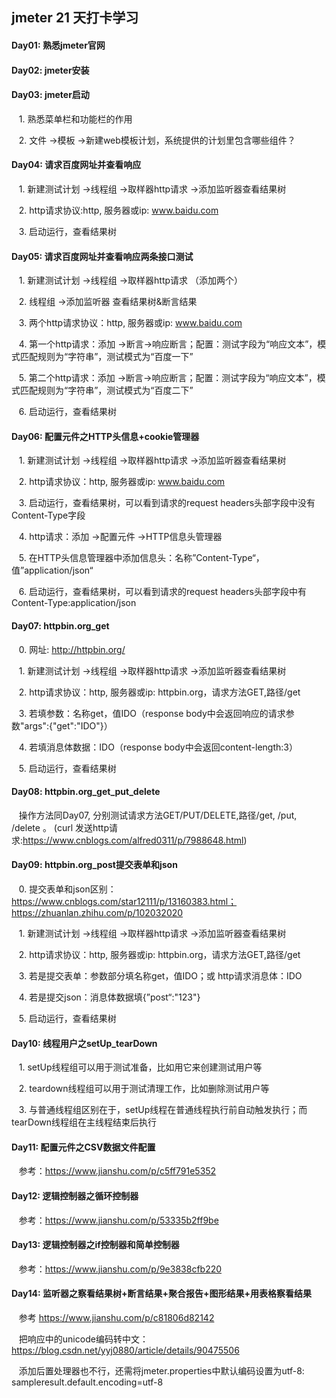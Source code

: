 ## jmeter 21 天打卡学习

#### Day01: 熟悉jmeter官网

#### Day02: jmeter安装

#### Day03: jmeter启动
&nbsp;&nbsp; 1. 熟悉菜单栏和功能栏的作用  

&nbsp;&nbsp; 2. 文件 ->模板 ->新建web模板计划，系统提供的计划里包含哪些组件？

#### Day04: 请求百度网址并查看响应
&nbsp;&nbsp; 1. 新建测试计划 ->线程组 ->取样器http请求 ->添加监听器查看结果树   

&nbsp;&nbsp; 2. http请求协议:http, 服务器或ip: www.baidu.com  

&nbsp;&nbsp; 3. 启动运行，查看结果树

#### Day05: 请求百度网址并查看响应两条接口测试
&nbsp;&nbsp;  1. 新建测试计划 ->线程组 ->取样器http请求 （添加两个）   

&nbsp;&nbsp;  2. 线程组 ->添加监听器 查看结果树&断言结果   

&nbsp;&nbsp;  3. 两个http请求协议：http, 服务器或ip: www.baidu.com   

&nbsp;&nbsp;  4. 第一个http请求：添加 ->断言->响应断言；配置：测试字段为“响应文本”，模式匹配规则为“字符串”，测试模式为“百度一下”   

&nbsp;&nbsp;  5. 第二个http请求：添加 ->断言->响应断言；配置：测试字段为“响应文本”，模式匹配规则为“字符串”，测试模式为“百度二下”   

&nbsp;&nbsp;  6. 启动运行，查看结果树 

#### Day06: 配置元件之HTTP头信息+cookie管理器
&nbsp;&nbsp;  1. 新建测试计划 ->线程组 ->取样器http请求 ->添加监听器查看结果树   

&nbsp;&nbsp;  2. http请求协议：http, 服务器或ip: www.baidu.com   

&nbsp;&nbsp;  3. 启动运行，查看结果树，可以看到请求的request headers头部字段中没有Content-Type字段   

&nbsp;&nbsp;  4. http请求：添加 ->配置元件 ->HTTP信息头管理器   

&nbsp;&nbsp;  5. 在HTTP头信息管理器中添加信息头：名称”Content-Type“，值”application/json“   

&nbsp;&nbsp;  6. 启动运行，查看结果树，可以看到请求的request headers头部字段中有Content-Type:application/json 

#### Day07: httpbin.org_get
&nbsp;&nbsp;  0. 网址: http://httpbin.org/   

&nbsp;&nbsp;  1. 新建测试计划 ->线程组 ->取样器http请求 ->添加监听器查看结果树   

&nbsp;&nbsp;  2. http请求协议：http, 服务器或ip: httpbin.org，请求方法GET,路径/get   

&nbsp;&nbsp;  3. 若填参数：名称get，值IDO（response body中会返回响应的请求参数"args":{"get":"IDO"}）  

&nbsp;&nbsp;  4. 若填消息体数据：IDO（response body中会返回content-length:3）   

&nbsp;&nbsp;  5. 启动运行，查看结果树 

#### Day08: httpbin.org_get_put_delete
&nbsp;&nbsp; 操作方法同Day07, 分别测试请求方法GET/PUT/DELETE,路径/get, /put, /delete 。   (curl 发送http请求:https://www.cnblogs.com/alfred0311/p/7988648.html) 

#### Day09: httpbin.org_post提交表单和json
&nbsp;&nbsp;  0. 提交表单和json区别：https://www.cnblogs.com/star12111/p/13160383.html； https://zhuanlan.zhihu.com/p/102032020   

&nbsp;&nbsp;  1. 新建测试计划 ->线程组 ->取样器http请求 ->添加监听器查看结果树   

&nbsp;&nbsp;  2. http请求协议：http, 服务器或ip: httpbin.org，请求方法GET,路径/get   

&nbsp;&nbsp;  3. 若是提交表单：参数部分填名称get，值IDO；或 http请求消息体：IDO   

&nbsp;&nbsp;  4. 若是提交json：消息体数据填{”post“:"123"}   
 
&nbsp;&nbsp;  5. 启动运行，查看结果树 

#### Day10: 线程用户之setUp_tearDown
&nbsp;&nbsp; 1. setUp线程组可以用于测试准备，比如用它来创建测试用户等  

&nbsp;&nbsp; 2. teardown线程组可以用于测试清理工作，比如删除测试用户等  

&nbsp;&nbsp; 3. 与普通线程组区别在于，setUp线程在普通线程执行前自动触发执行；而tearDown线程组在主线程结束后执行

#### Day11: 配置元件之CSV数据文件配置
&nbsp;&nbsp; 参考：https://www.jianshu.com/p/c5ff791e5352

#### Day12: 逻辑控制器之循环控制器
&nbsp;&nbsp; 参考：https://www.jianshu.com/p/53335b2ff9be

#### Day13: 逻辑控制器之if控制器和简单控制器
&nbsp;&nbsp; 参考：https://www.jianshu.com/p/9e3838cfb220

#### Day14: 监听器之察看结果树+断言结果+聚合报告+图形结果+用表格察看结果
&nbsp;&nbsp; 参考 https://www.jianshu.com/p/c81806d82142  

&nbsp;&nbsp; 把响应中的unicode编码转中文：https://blog.csdn.net/yyj0880/article/details/90475506  

&nbsp;&nbsp; 添加后置处理器也不行，还需将jmeter.properties中默认编码设置为utf-8: sampleresult.default.encoding=utf-8

